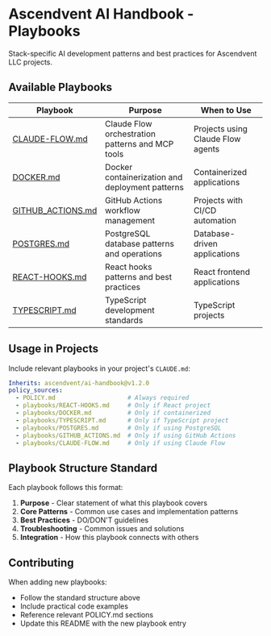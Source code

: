 # Ascendvent AI Handbook - Playbooks

Stack-specific AI development patterns and best practices for Ascendvent LLC projects.

## Available Playbooks

| Playbook | Purpose | When to Use |
|----------|---------|-------------|
| [CLAUDE-FLOW.md](./CLAUDE-FLOW.md) | Claude Flow orchestration patterns and MCP tools | Projects using Claude Flow agents |
| [DOCKER.md](./DOCKER.md) | Docker containerization and deployment patterns | Containerized applications |
| [GITHUB_ACTIONS.md](./GITHUB_ACTIONS.md) | GitHub Actions workflow management | Projects with CI/CD automation |
| [POSTGRES.md](./POSTGRES.md) | PostgreSQL database patterns and operations | Database-driven applications |
| [REACT-HOOKS.md](./REACT-HOOKS.md) | React hooks patterns and best practices | React frontend applications |
| [TYPESCRIPT.md](./TYPESCRIPT.md) | TypeScript development standards | TypeScript projects |

## Usage in Projects

Include relevant playbooks in your project's `CLAUDE.md`:

```yaml
Inherits: ascendvent/ai-handbook@v1.2.0
policy_sources:
  - POLICY.md                    # Always required
  - playbooks/REACT-HOOKS.md     # Only if React project
  - playbooks/DOCKER.md          # Only if containerized
  - playbooks/TYPESCRIPT.md      # Only if TypeScript project
  - playbooks/POSTGRES.md        # Only if using PostgreSQL
  - playbooks/GITHUB_ACTIONS.md  # Only if using GitHub Actions
  - playbooks/CLAUDE-FLOW.md     # Only if using Claude Flow
```

## Playbook Structure Standard

Each playbook follows this format:

1. **Purpose** - Clear statement of what this playbook covers
2. **Core Patterns** - Common use cases and implementation patterns
3. **Best Practices** - DO/DON'T guidelines
4. **Troubleshooting** - Common issues and solutions
5. **Integration** - How this playbook connects with others

## Contributing

When adding new playbooks:
- Follow the standard structure above
- Include practical code examples
- Reference relevant POLICY.md sections
- Update this README with the new playbook entry